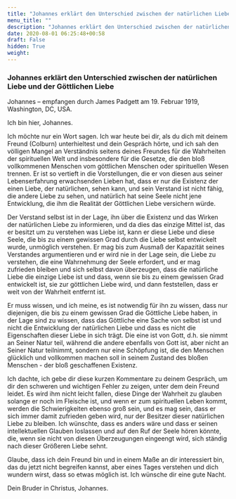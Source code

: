 ```yaml
---
title: "Johannes erklärt den Unterschied zwischen der natürlichen Liebe und der Göttlichen Liebe"
menu_title: ""
description: "Johannes erklärt den Unterschied zwischen der natürlichen Liebe und der Göttlichen Liebe"
date: 2020-08-01 06:25:48+00:58
draft: False
hidden: True
weight:
---
```

### Johannes erklärt den Unterschied zwischen der natürlichen Liebe und der Göttlichen Liebe

Johannes – empfangen durch James Padgett am 19. Februar 1919, Washington, DC, USA.

Ich bin hier, Johannes.

Ich möchte nur ein Wort sagen. Ich war heute bei dir, als du dich mit deinem Freund (Colburn) unterhieltest und dein Gespräch hörte, und ich sah den völligen Mangel an Verständnis seitens deines Freundes für die Wahrheiten der spirituellen Welt und insbesondere für die Gesetze, die den bloß vollkommenen Menschen vom göttlichen Menschen oder spirituellen Wesen trennen. Er ist so vertieft in die Vorstellungen, die er von diesen aus seiner Lebenserfahrung erwachsenden Lieben hat, dass er nur die Existenz der einen Liebe, der natürlichen, sehen kann, und sein Verstand ist nicht fähig, die andere Liebe zu sehen, und natürlich hat seine Seele nicht jene Entwicklung, die ihm die Realität der Göttlichen Liebe versichern würde.

Der Verstand selbst ist in der Lage, ihn über die Existenz und das Wirken der natürlichen Liebe zu informieren, und da dies das einzige Mittel ist, das er besitzt um zu verstehen was Liebe ist, kann er diese Liebe und diese Seele, die bis zu einem gewissen Grad durch die Liebe selbst entwickelt wurde, unmöglich verstehen. Er mag bis zum Ausmaß der Kapazität seines Verstandes argumentieren und er wird nie in der Lage sein, die Liebe zu verstehen, die eine Wahrnehmung der Seele erfordert, und er mag zufrieden bleiben und sich selbst davon überzeugen, dass die natürliche Liebe die einzige Liebe ist und dass, wenn sie bis zu einem gewissen Grad entwickelt ist, sie zur göttlichen Liebe wird, und dann feststellen, dass er weit von der Wahrheit entfernt ist.

Er muss wissen, und ich meine, es ist notwendig für ihn zu wissen, dass nur diejenigen, die bis zu einem gewissen Grad die Göttliche Liebe haben, in der Lage sind zu wissen, dass das Göttliche eine Sache von selbst ist und nicht die Entwicklung der natürlichen Liebe und dass es nicht die Eigenschaften dieser Liebe in sich trägt. Die eine ist von Gott, d.h. sie nimmt an Seiner Natur teil, während die andere ebenfalls von Gott ist, aber nicht an Seiner Natur teilnimmt, sondern nur eine Schöpfung ist, die den Menschen glücklich und vollkommen machen soll in seinem Zustand des bloßen Menschen - der bloß geschaffenen Existenz.

Ich dachte, ich gebe dir diese kurzen Kommentare zu deinem Gespräch, um dir den schweren und wichtigen Fehler zu zeigen, unter dem dein Freund leidet. Es wird ihm nicht leicht fallen, diese Dinge der Wahrheit zu glauben solange er noch im Fleische ist, und wenn er zum spirituellen Leben kommt, werden die Schwierigkeiten ebenso groß sein, und es mag sein, dass er sich immer damit zufrieden geben wird, nur der Besitzer dieser natürlichen Liebe zu bleiben. Ich wünschte, dass es anders wäre und dass er seinen intellektuellen Glauben loslassen und auf den Ruf der Seele hören könnte, die, wenn sie nicht von diesen Überzeugungen eingeengt wird, sich ständig nach dieser Größeren Liebe sehnt.

Glaube, dass ich dein Freund bin und in einem Maße an dir interessiert bin, das du jetzt nicht begreifen kannst, aber eines Tages verstehen und dich wundern wirst, dass so etwas möglich ist. Ich wünsche dir eine gute Nacht.

Dein Bruder in Christus, Johannes.
